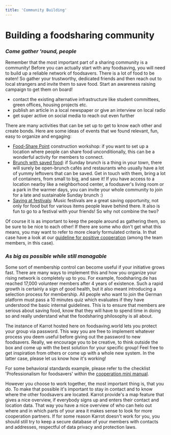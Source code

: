 ```yaml
---
title: 'Community Building'
---
```


# Building a foodsharing community

### <div class="fa fa-arrow-right"></div> _Come gather 'round, people_

Remember that the most important part of a sharing community is a community! Before you can actually start with any foodsaving, you will need to build up a reliable network of foodsavers. There is a lot of food to be eaten! So gather your trustworthy, dedicated friends and then reach out to local strangers and invite them to save food. Start an awareness raising campaign to get them on board!

* contact the existing alternative infrastructure like student committees, green offices, housing projects etc.
* publish an article in a local newspaper or give an interview on local radio
* get super active on social media to reach out even further

There are many activities that can be set up to get to know each other and create bonds. Here are some ideas of events that we found relevant, fun, easy to organize and engaging:

* [Food-Share Point](https://yunity.atlassian.net/wiki/spaces/FSINT/pages/43909145/Food-Share+Point+Mini+Manual) construction workshop: if you want to set up a location where people can share food unconditionally, this can be a wonderful activity for members to connect.
* [Brunch with saved food](https://yunity.atlassian.net/wiki/spaces/FSINT/pages/89124714/Foodsharing+Brunch): if Sunday brunch is a thing in your town, there will surely be open-brunch cafés and restaurants who usually have a lot of yummy leftovers that can be saved. Get in touch with them, bring a lot of containers, from small to big, and save it! If you have access to a location nearby like a neighborhood center, a foodsaver's living room or a park in the warmer days, you can invite your whole community to join for a late and sustainable Sunday brunch :)
* [Saving at festivals](https://yunity.atlassian.net/wiki/spaces/FSINT/pages/50069505/Foodsaving+at+festivals): Music festivals are a great saving opportunity, not only for food but for various items people leave behind there. It also is fun to go to a festival with your friends! So why not combine the two?

Of course it is as important to keep the people around as gathering them, so be sure to be nice to each other! If there are some who don't get what this means, you may want to refer to more clearly formulated criteria. In that case have a look at our [guideline for positive cooperation](https://yunity.atlassian.net/wiki/spaces/FSINT/pages/43909164/Guideline+for+positive+cooperation) (among the team members, in this case).

### <div class="fa fa-asterisk"></div> _As big as possible while still managable_

Some sort of membership control can become useful if your initiative grows fast. There are many ways to implement this and how you organize your rising network is completely up to you. For example, foodsharing.de has reached 17,000 volunteer members after 4 years of existence. Such a rapid growth is certainly a sign of good health, but it also meant introducing a selection process for membership. All people who want to join the German platform must pass a 10 minutes quiz which evaluates if they have understood the basic internal guidelines. This is to ensure that members are serious about saving food, know that they will have to spend time in doing so and really understand what the foodsharing philosophy is all about.

The instance of Karrot hosted here on foodsaving.world lets you protect your group via password. This way you are free to implement whatever process you deem useful before giving out the password to new foodsavers. Really, we encourage you to be creative, to think outside the box and come up with the best solution for your specific group! Feel free to get inspiration from others or come up with a whole new system. In the latter case, please let us know how it's working!

For some behavioral standards example, please refer to the checklist 'Professionalism for foodsavers' within the [cooperation mini manual](https://yunity.atlassian.net/wiki/spaces/FSINT/pages/46203075/How+to+build+and+maintain+cooperations+with+stores).

However you choose to work together, the most important thing is, that you _do_. To make that possible it's important to stay in contact and to know where the other foodsavers are located. Karrot provide's a map feature that gives a nice overview, if everybody signs up and enters their contact and location data. That way you have a nice overview of who can helo out where and in which parts of your area it makes sense to look for more cooperation partners. If for some reason Karrot doesn't work for you, you should still try to keep a secure database of your members with contacts and addresses, respectful of data privacy and protection laws.